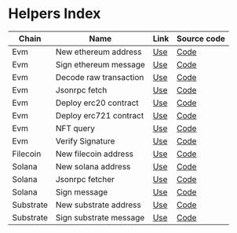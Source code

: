 # Helpers Index

| Chain     | Name                   | Link                                                           | Source code                                   |
| --------- | ---------------------- | -------------------------------------------------------------- | --------------------------------------------- |
| Evm       | New ethereum address   | [Use](https://web3helpers.xyz/apps/evm/new-address)            | [Code](pages/apps/evm/new-address)            |
| Evm       | Sign ethereum message  | [Use](https://web3helpers.xyz/apps/evm/sign-message)           | [Code](pages/apps/evm/sign-message)           |
| Evm       | Decode raw transaction | [Use](https://web3helpers.xyz/apps/evm/decode-raw-transaction) | [Code](pages/apps/evm/decode-raw-transaction) |
| Evm       | Jsonrpc fetch          | [Use](https://web3helpers.xyz/apps/evm/jsonrpc-fetch)          | [Code](pages/apps/evm/jsonrpc-fetch)          |
| Evm       | Deploy erc20 contract  | [Use](https://web3helpers.xyz/apps/evm/deploy-erc20)           | [Code](pages/apps/evm/deploy-erc20)           |
| Evm       | Deploy erc721 contract | [Use](https://web3helpers.xyz/apps/evm/deploy-erc721)          | [Code](pages/apps/evm/deploy-erc721)          |
| Evm       | NFT query              | [Use](https://web3helpers.xyz/apps/evm/nft-query)              | [Code](pages/apps/evm/nft-query)              |
| Evm       | Verify Signature       | [Use](https://web3helpers.xyz/apps/evm/verify-signature)       | [Code](pages/apps/evm/verify-signature)       |
| Filecoin  | New filecoin address   | [Use](https://web3helpers.xyz/apps/filecoin/new-address)       | [Code](pages/apps/filecoin/new-address)       |
| Solana    | New solana address     | [Use](https://web3helpers.xyz/apps/solana/new-address)         | [Code](pages/apps/solana/new-address)         |
| Solana    | Jsonrpc fetcher        | [Use](https://web3helpers.xyz/apps/solana/jsonrpc-fetch)       | [Code](pages/apps/solana/jsonrpc-fetch)       |
| Solana    | Sign message           | [Use](https://web3helpers.xyz/apps/solana/sign-message)        | [Code](pages/apps/solana/sign-message)        |
| Substrate | New substrate address  | [Use](https://web3helpers.xyz/apps/substrate/new-address)      | [Code](pages/apps/substrate/new-address)      |
| Substrate | Sign substrate message | [Use](https://web3helpers.xyz/apps/substrate/sign-message)     | [Code](pages/apps/substrate/sign-message)     |
